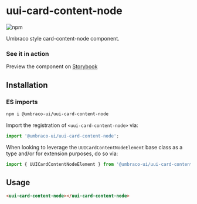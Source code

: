 # uui-card-content-node

![npm](https://img.shields.io/npm/v/@umbraco-ui/uui-card-content-node?logoColor=%231B264F)

Umbraco style card-content-node component.

### See it in action

Preview the component on [Storybook](https://uui.umbraco.com/?path=/story/uui-card-content-node)

## Installation

### ES imports

```zsh
npm i @umbraco-ui/uui-card-content-node
```

Import the registration of `<uui-card-content-node>` via:

```javascript
import '@umbraco-ui/uui-card-content-node';
```

When looking to leverage the `UUICardContentNodeElement` base class as a type and/or for extension purposes, do so via:

```javascript
import { UUICardContentNodeElement } from '@umbraco-ui/uui-card-content-node';
```

## Usage

```html
<uui-card-content-node></uui-card-content-node>
```

